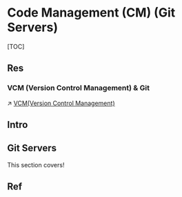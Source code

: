 # Code Management (CM) (Git Servers)

[TOC]



## Res
### VCM (Version Control Management) & Git
↗ [VCM(Version Control Management)](../../../../Software%20Engineering/CASE%20Tools/Integrated%20CASE%20Tools/🐙%20VCM%20(Version%20Control%20Management)/VCM(Version%20Control%20Management).md)




## Intro



## Git Servers
This section covers!



## Ref

